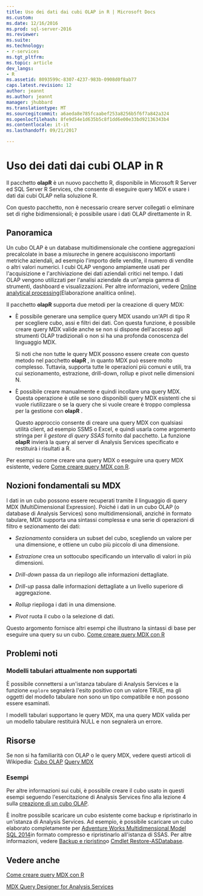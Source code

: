 ```yaml
---
title: Uso dei dati dai cubi OLAP in R | Microsoft Docs
ms.custom: 
ms.date: 12/16/2016
ms.prod: sql-server-2016
ms.reviewer: 
ms.suite: 
ms.technology:
- r-services
ms.tgt_pltfrm: 
ms.topic: article
dev_langs:
- R
ms.assetid: 8093599c-8307-4237-983b-0908d0f8ab77
caps.latest.revision: 12
author: jeannt
ms.author: jeannt
manager: jhubbard
ms.translationtype: MT
ms.sourcegitcommit: a6aeda8e785fcaabef253a8256b5f6f7a842a324
ms.openlocfilehash: 8fe9d54e1d635b5c8f1dd6e00e33bd92136343b4
ms.contentlocale: it-it
ms.lasthandoff: 09/21/2017

---
```

# <a name="using-data-from-olap-cubes-in-r"></a>Uso dei dati dai cubi OLAP in R

Il pacchetto **olapR** è un nuovo pacchetto R, disponibile in Microsoft R Server ed SQL Server R Services, che consente di eseguire query MDX e usare i dati dai cubi OLAP nella soluzione R.

Con questo pacchetto, non è necessario creare server collegati o eliminare set di righe bidimensionali; è possibile usare i dati OLAP direttamente in R.

## <a name="overview"></a>Panoramica

Un cubo OLAP è un database multidimensionale che contiene aggregazioni precalcolate in base a *misure*che in genere acquisiscono importanti metriche aziendali, ad esempio l'importo delle vendite, il numero di vendite o altri valori numerici. I cubi OLAP vengono ampiamente usati per l'acquisizione e l'archiviazione dei dati aziendali critici nel tempo. I dati OLAP vengono utilizzati per l'analisi aziendale da un'ampia gamma di strumenti, dashboard e visualizzazioni. Per altre informazioni, vedere [Online analytical processing](https://en.wikipedia.org/wiki/Online_analytical_processing)(Elaborazione analitica online).

Il pacchetto **olapR** supporta due metodi per la creazione di query MDX: 

- È possibile generare una semplice query MDX usando un'API di tipo R per scegliere cubo, assi e filtri dei dati. Con questa funzione, è possibile creare query MDX valide anche se non si dispone dell'accesso agli strumenti OLAP tradizionali o non si ha una profonda conoscenza del linguaggio MDX.

  Si noti che non tutte le query MDX possono essere create con questo metodo nel pacchetto **olapR** , in quanto MDX può essere molto complesso. Tuttavia, supporta tutte le operazioni più comuni e utili, tra cui sezionamento, estrazione, drill-down, rollup e pivot nelle dimensioni N.

+ È possibile creare manualmente e quindi incollare una query MDX. Questa operazione è utile se sono disponibili query MDX esistenti che si vuole riutilizzare o se la query che si vuole creare è troppo complessa per la gestione con **olapR** . 

  Questo approccio consente di creare una query MDX con qualsiasi utilità client, ad esempio SSMS o Excel, e quindi usarla come argomento stringa per il *gestore di query SSAS* fornito dal pacchetto. La funzione **olapR** invierà la query al server di Analysis Services specificato e restituirà i risultati a R.

Per esempi su come creare una query MDX o eseguire una query MDX esistente, vedere [Come creare query MDX con R](../../advanced-analytics/r-services/how-to-create-mdx-queries-using-olapr.md).


## <a name="mdx-basics"></a>Nozioni fondamentali su MDX

I dati in un cubo possono essere recuperati tramite il linguaggio di query MDX (MultiDimensional Expression). Poiché i dati in un cubo OLAP (o database di Analysis Services) sono multidimensionali, anziché in formato tabulare, MDX supporta una sintassi complessa e una serie di operazioni di filtro e sezionamento dei dati:

+ *Sezionamento* considera un subset del cubo, scegliendo un valore per una dimensione, e ottiene un cubo più piccolo di una dimensione. 

+ *Estrazione* crea un sottocubo specificando un intervallo di valori in più dimensioni.

+ *Drill-down* passa da un riepilogo alle informazioni dettagliate.

+ *Drill-up* passa dalle informazioni dettagliate a un livello superiore di aggregazione.

+ *Rollup* riepiloga i dati in una dimensione.

+ *Pivot* ruota il cubo o la selezione di dati.

Questo argomento fornisce altri esempi che illustrano la sintassi di base per eseguire una query su un cubo.
[Come creare query MDX con R](../../advanced-analytics/r-services/how-to-create-mdx-queries-using-olapr.md)


## <a name="known-issues"></a>Problemi noti

### <a name="tabular-models-not-supported-currently"></a>Modelli tabulari attualmente non supportati

È possibile connettersi a un'istanza tabulare di Analysis Services e la funzione `explore` segnalerà l'esito positivo con un valore TRUE, ma gli oggetti del modello tabulare non sono un tipo compatibile e non possono essere esaminati. 

I modelli tabulari supportano le query MDX, ma una query MDX valida per un modello tabulare restituirà NULL e non segnalerà un errore.

## <a name="resources"></a>Risorse

Se non si ha familiarità con OLAP o le query MDX, vedere questi articoli di Wikipedia: [Cubo OLAP](https://en.wikipedia.org/wiki/OLAP_cube)
[Query MDX](https://en.wikipedia.org/wiki/MultiDimensional_eXpressions)

### <a name="samples"></a>Esempi

Per altre informazioni sui cubi, è possibile creare il cubo usato in questi esempi seguendo l'esercitazione di Analysis Services fino alla lezione 4 sulla [creazione di un cubo OLAP](/sql-docs/docs/analysis-services/multidimensional-modeling-adventure-works-tutorial).

È inoltre possibile scaricare un cubo esistente come backup e ripristinarlo in un'istanza di Analysis Services. Ad esempio, è possibile scaricare un cubo elaborato completamente per [Adventure Works Multidimensional Model SQL 2014](http://msftdbprodsamples.codeplex.com/downloads/get/882334)in formato compresso e ripristinarlo all'istanza di SSAS. Per altre informazioni, vedere [Backup e ripristino](../../analysis-services/multidimensional-models/backup-and-restore-of-analysis-services-databases.md)o [Cmdlet Restore-ASDatabase](../../analysis-services/powershell/restore-asdatabase-cmdlet.md).

## <a name="see-also"></a>Vedere anche
[Come creare query MDX con R](../../advanced-analytics/r-services/how-to-create-mdx-queries-using-olapr.md)

[MDX Query Designer for Analysis Services](http://msdn.microsoft.com/library/7e288eee-2d37-485e-a6a0-dbba5e041e26)



